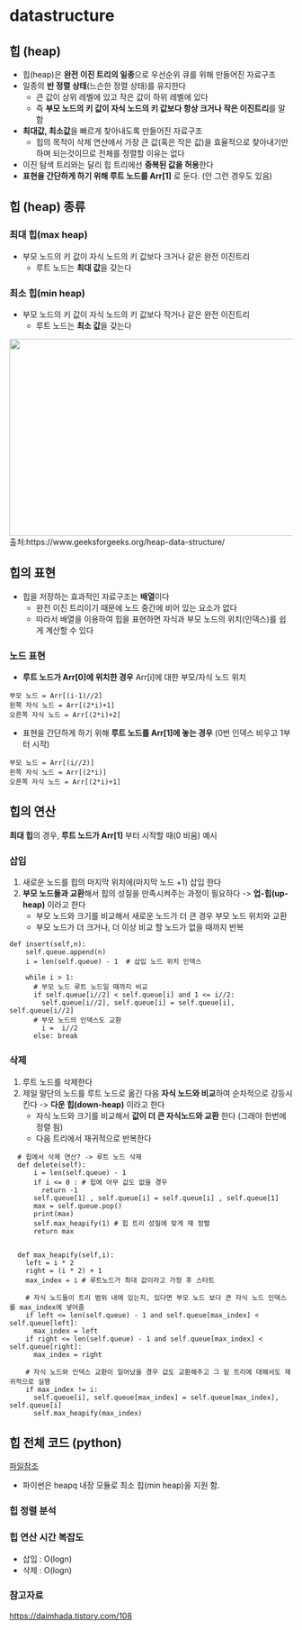 # datastructure
 
 ## 힙 (heap)

+ 힙(heap)은 **완전 이진 트리의 일종**으로 우선순위 큐를 위해 만들어진 자료구조
+ 일종의 **반 정렬 상태**(느슨한 정렬 상태)를 유지한다 
   + 큰 값이 상위 레벨에 있고 작은 값이 하위 레벨에 있다
   + 즉 **부모 노드의 키 값이 자식 노드의 키 값보다 항상 크거나 작은 이진트리**를 말함
+ **최대값, 최소값**을 빠르게 찾아내도록 만들어진 자료구조
   + 힙의 목적이 삭제 연산에서 가장 큰 값(혹은 작은 값)을 효율적으로 찾아내기만 하며 되는것이므로 전체를 정렬할 이유는 없다
+ 이진 탐색 트리와는 달리 힙 트리에선 **중복된 값을 허용**한다
+ **표현을 간단하게 하기 위해 루트 노드를 Arr[1]** 로 둔다. (안 그런 경우도 있음)


## 힙 (heap) 종류  

### 최대 힙(max heap)
+ 부모 노드의 키 값이 자식 노드의 키 값보다 크거나 같은 완전 이진트리
   + 루트 노드는 **최대 값**을 갖는다

### 최소 힙(min heap)
+ 부모 노드의 키 값이 자식 노드의 키 값보다 작거나 같은 완전 이진트리
   + 루트 노드는 **최소 값**을 갖는다

<img src="https://github.com/Iam-Sunghyun/javascript-algorithms/blob/main/src/data-structures/heap/img/MinHeapAndMaxHeap.png" width="600" height="350">    
출처:https://www.geeksforgeeks.org/heap-data-structure/


## 힙의 표현
+ 힙을 저장하는 효과적인 자료구조는 **배열**이다 
    + 완전 이진 트리이기 때문에 노드 중간에 비어 있는 요소가 없다
    + 따라서 배열을 이용하여 힙을 표현하면 자식과 부모 노드의 위치(인덱스)를 쉽게 계산할 수 있다
### 노드 표현
+ **루트 노드가 Arr[0]에 위치한 경우** Arr[i]에 대한 부모/자식 노드 위치 
```
부모 노드 = Arr[(i-1)//2]	
왼쪽 자식 노드 = Arr[(2*i)+1]   
오른쪽 자식 노드 = Arr[(2*i)+2]
```
+ 표현을 간단하게 하기 위해 **루트 노드를 Arr[1]에 놓는 경우** (0번 인덱스 비우고 1부터 시작)
```
부모 노드 = Arr[(i//2)]	
왼쪽 자식 노드 = Arr[(2*i)]   
오른쪽 자식 노드 = Arr[(2*i)+1]
```

## 힙의 연산 
**최대 힙**의 경우, **루트 노드가 Arr[1]** 부터 시작할 때(0 비움) 예시

### 삽입
1. 새로운 노드를 힙의 마지막 위치에(마지막 노드 +1) 삽입 한다
2. **부모 노드들과 교환**해서 힙의 성질을 만족시켜주는 과정이 필요하다 -> **업-힙(up-heap)** 이라고 한다
   + 부모 노드와 크기를 비교해서 새로운 노드가 더 큰 경우 부모 노드 위치와 교환
   + 부모 노드가 더 크거나, 더 이상 비교 할 노드가 없을 때까지 반복
```
def insert(self,n):
    self.queue.append(n)
    i = len(self.queue) - 1  # 삽입 노드 위치 인덱스
   
    while i > 1: 
      # 부모 노드 루트 노드일 때까지 비교
      if self.queue[i//2] < self.queue[i] and 1 <= i//2: 
        self.queue[i//2], self.queue[i] = self.queue[i], self.queue[i//2]
      # 부모 노드의 인덱스도 교환
        i =  i//2    
      else: break
```
### 삭제
1. 루트 노드를 삭제한다
2. 제일 말단의 노드를 루트 노드로 옮긴 다음 **자식 노드와 비교**하여 순차적으로 강등시킨다 -> **다운 힙(down-heap)** 이라고 한다
   + 자식 노드와 크기를 비교해서 **값이 더 큰 자식노드와 교환** 한다 (그래야 한번에 정렬 됨)
   + 다음 트리에서 재귀적으로 반복한다
```
  # 힙에서 삭제 연산? -> 루트 노드 삭제
  def delete(self):
      i = len(self.queue) - 1
      if i <= 0 : # 힙에 아무 값도 없을 경우
        return -1
      self.queue[1] , self.queue[i] = self.queue[i] , self.queue[1]
      max = self.queue.pop()
      print(max)
      self.max_heapify(1) # 힙 트리 성질에 맞게 재 정렬
      return max


  def max_heapify(self,i):
    left = i * 2
    right = (i * 2) + 1
    max_index = i # 루트노드가 최대 값이라고 가정 후 스타트

    # 자식 노드들이 트리 범위 내에 있는지, 있다면 부모 노드 보다 큰 자식 노드 인덱스 를 max_index에 넣어줌
    if left <= len(self.queue) - 1 and self.queue[max_index] < self.queue[left]:
      max_index = left
    if right <= len(self.queue) - 1 and self.queue[max_index] < self.queue[right]:
      max_index = right
    
    # 자식 노드와 인덱스 교환이 일어났을 경우 값도 교환해주고 그 밑 트리에 대해서도 재귀적으로 실행
    if max_index != i:
      self.queue[i], self.queue[max_index] = self.queue[max_index], self.queue[i]
      self.max_heapify(max_index)
```

## 힙 전체 코드 (python)

[파일참조](https://github.com/Iam-Sunghyun/datastructure/blob/main/MaxHeap)


+ 파이썬은 heapq 내장 모듈로 최소 힙(min heap)을 지원 함.


### 힙 정렬 분석


### 힙 연산 시간 복잡도

+ 삽입 : O(logn)
+ 삭제 : O(logn)  

### 참고자료

https://daimhada.tistory.com/108
